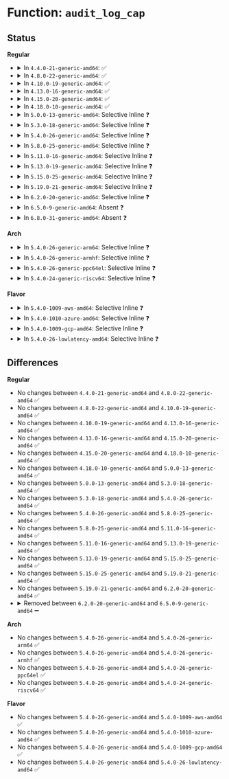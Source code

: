 # Function: <code>audit_log_cap</code>

## Status
<b>Regular</b>
<ul>
<li>
<details>
<summary>In <code>4.4.0-21-generic-amd64</code>: ✅</summary>

```c
void audit_log_cap(struct audit_buffer * ab, char * prefix, kernel_cap_t * cap)
```

```json
{
  "name": "audit_log_cap",
  "collision_type": "Unique Global",
  "inline_type": "No",
  "funcs": [
    {
      "addr": 18446744071580034176,
      "name": "audit_log_cap",
      "external": true,
      "loc": "kernel/audit.c:1670",
      "file": "kernel/audit.c",
      "inline": "seen, unknown",
      "caller_inline": [],
      "caller_func": [
        "kernel/audit.c:audit_log_name",
        "kernel/audit.c:audit_log_name",
        "kernel/auditsc.c:audit_log_exit",
        "kernel/auditsc.c:audit_log_exit",
        "kernel/auditsc.c:audit_log_exit",
        "kernel/auditsc.c:audit_log_exit",
        "kernel/auditsc.c:audit_log_exit",
        "kernel/auditsc.c:audit_log_exit",
        "kernel/auditsc.c:audit_log_exit",
        "kernel/auditsc.c:audit_log_exit",
        "kernel/auditsc.c:audit_log_exit",
        "kernel/auditsc.c:audit_log_exit",
        "kernel/auditsc.c:audit_log_exit"
      ]
    }
  ],
  "symbols": [
    {
      "addr": 18446744071580034176,
      "name": "audit_log_cap",
      "section": ".text",
      "bind": "STB_GLOBAL",
      "size": 77
    }
  ]
}
```
</details>
</li>
<li>
<details>
<summary>In <code>4.8.0-22-generic-amd64</code>: ✅</summary>

```c
void audit_log_cap(struct audit_buffer * ab, char * prefix, kernel_cap_t * cap)
```

```json
{
  "name": "audit_log_cap",
  "collision_type": "Unique Global",
  "inline_type": "No",
  "funcs": [
    {
      "addr": 18446744071580066736,
      "name": "audit_log_cap",
      "external": true,
      "loc": "kernel/audit.c:1681",
      "file": "kernel/audit.c",
      "inline": "seen, unknown",
      "caller_inline": [],
      "caller_func": [
        "kernel/audit.c:audit_log_name",
        "kernel/audit.c:audit_log_name",
        "kernel/auditsc.c:audit_log_exit",
        "kernel/auditsc.c:audit_log_exit",
        "kernel/auditsc.c:audit_log_exit",
        "kernel/auditsc.c:audit_log_exit",
        "kernel/auditsc.c:audit_log_exit",
        "kernel/auditsc.c:audit_log_exit",
        "kernel/auditsc.c:audit_log_exit",
        "kernel/auditsc.c:audit_log_exit",
        "kernel/auditsc.c:audit_log_exit",
        "kernel/auditsc.c:audit_log_exit",
        "kernel/auditsc.c:audit_log_exit"
      ]
    }
  ],
  "symbols": [
    {
      "addr": 18446744071580066736,
      "name": "audit_log_cap",
      "section": ".text",
      "bind": "STB_GLOBAL",
      "size": 77
    }
  ]
}
```
</details>
</li>
<li>
<details>
<summary>In <code>4.10.0-19-generic-amd64</code>: ✅</summary>

```c
void audit_log_cap(struct audit_buffer * ab, char * prefix, kernel_cap_t * cap)
```

```json
{
  "name": "audit_log_cap",
  "collision_type": "Unique Global",
  "inline_type": "No",
  "funcs": [
    {
      "addr": 18446744071580106960,
      "name": "audit_log_cap",
      "external": true,
      "loc": "kernel/audit.c:1820",
      "file": "kernel/audit.c",
      "inline": "seen, unknown",
      "caller_inline": [],
      "caller_func": [
        "kernel/audit.c:audit_log_name",
        "kernel/audit.c:audit_log_name",
        "kernel/auditsc.c:audit_log_exit",
        "kernel/auditsc.c:audit_log_exit",
        "kernel/auditsc.c:audit_log_exit",
        "kernel/auditsc.c:audit_log_exit",
        "kernel/auditsc.c:audit_log_exit",
        "kernel/auditsc.c:audit_log_exit",
        "kernel/auditsc.c:audit_log_exit",
        "kernel/auditsc.c:audit_log_exit",
        "kernel/auditsc.c:audit_log_exit",
        "kernel/auditsc.c:audit_log_exit",
        "kernel/auditsc.c:audit_log_exit"
      ]
    }
  ],
  "symbols": [
    {
      "addr": 18446744071580106960,
      "name": "audit_log_cap",
      "section": ".text",
      "bind": "STB_GLOBAL",
      "size": 77
    }
  ]
}
```
</details>
</li>
<li>
<details>
<summary>In <code>4.13.0-16-generic-amd64</code>: ✅</summary>

```c
void audit_log_cap(struct audit_buffer * ab, char * prefix, kernel_cap_t * cap)
```

```json
{
  "name": "audit_log_cap",
  "collision_type": "Unique Global",
  "inline_type": "No",
  "funcs": [
    {
      "addr": 18446744071580112352,
      "name": "audit_log_cap",
      "external": true,
      "loc": "kernel/audit.c:1999",
      "file": "kernel/audit.c",
      "inline": "seen, unknown",
      "caller_inline": [],
      "caller_func": [
        "kernel/audit.c:audit_log_name",
        "kernel/audit.c:audit_log_name",
        "kernel/auditsc.c:audit_log_exit",
        "kernel/auditsc.c:audit_log_exit",
        "kernel/auditsc.c:audit_log_exit",
        "kernel/auditsc.c:audit_log_exit",
        "kernel/auditsc.c:audit_log_exit",
        "kernel/auditsc.c:audit_log_exit",
        "kernel/auditsc.c:audit_log_exit",
        "kernel/auditsc.c:audit_log_exit",
        "kernel/auditsc.c:audit_log_exit",
        "kernel/auditsc.c:audit_log_exit",
        "kernel/auditsc.c:audit_log_exit",
        "kernel/auditsc.c:audit_log_exit",
        "kernel/auditsc.c:audit_log_exit",
        "kernel/auditsc.c:audit_log_exit"
      ]
    }
  ],
  "symbols": [
    {
      "addr": 18446744071580112352,
      "name": "audit_log_cap",
      "section": ".text",
      "bind": "STB_GLOBAL",
      "size": 77
    }
  ]
}
```
</details>
</li>
<li>
<details>
<summary>In <code>4.15.0-20-generic-amd64</code>: ✅</summary>

```c
void audit_log_cap(struct audit_buffer * ab, char * prefix, kernel_cap_t * cap)
```

```json
{
  "name": "audit_log_cap",
  "collision_type": "Unique Global",
  "inline_type": "No",
  "funcs": [
    {
      "addr": 18446744071580164896,
      "name": "audit_log_cap",
      "external": true,
      "loc": "kernel/audit.c:2007",
      "file": "kernel/audit.c",
      "inline": "seen, unknown",
      "caller_inline": [],
      "caller_func": [
        "kernel/audit.c:audit_log_name",
        "kernel/audit.c:audit_log_name",
        "kernel/auditsc.c:audit_log_exit",
        "kernel/auditsc.c:audit_log_exit",
        "kernel/auditsc.c:audit_log_exit",
        "kernel/auditsc.c:audit_log_exit",
        "kernel/auditsc.c:audit_log_exit",
        "kernel/auditsc.c:audit_log_exit",
        "kernel/auditsc.c:audit_log_exit",
        "kernel/auditsc.c:audit_log_exit",
        "kernel/auditsc.c:audit_log_exit",
        "kernel/auditsc.c:audit_log_exit",
        "kernel/auditsc.c:audit_log_exit",
        "kernel/auditsc.c:audit_log_exit",
        "kernel/auditsc.c:audit_log_exit",
        "kernel/auditsc.c:audit_log_exit"
      ]
    }
  ],
  "symbols": [
    {
      "addr": 18446744071580164896,
      "name": "audit_log_cap",
      "section": ".text",
      "bind": "STB_GLOBAL",
      "size": 77
    }
  ]
}
```
</details>
</li>
<li>
<details>
<summary>In <code>4.18.0-10-generic-amd64</code>: ✅</summary>

```c
void audit_log_cap(struct audit_buffer * ab, char * prefix, kernel_cap_t * cap)
```

```json
{
  "name": "audit_log_cap",
  "collision_type": "Unique Global",
  "inline_type": "No",
  "funcs": [
    {
      "addr": 18446744071580224752,
      "name": "audit_log_cap",
      "external": true,
      "loc": "kernel/audit.c:2060",
      "file": "kernel/audit.c",
      "inline": "seen, unknown",
      "caller_inline": [],
      "caller_func": [
        "kernel/audit.c:audit_log_name",
        "kernel/audit.c:audit_log_name",
        "kernel/auditsc.c:audit_log_exit",
        "kernel/auditsc.c:audit_log_exit",
        "kernel/auditsc.c:audit_log_exit",
        "kernel/auditsc.c:audit_log_exit",
        "kernel/auditsc.c:audit_log_exit",
        "kernel/auditsc.c:audit_log_exit",
        "kernel/auditsc.c:audit_log_exit",
        "kernel/auditsc.c:audit_log_exit",
        "kernel/auditsc.c:audit_log_exit",
        "kernel/auditsc.c:audit_log_exit",
        "kernel/auditsc.c:audit_log_exit",
        "kernel/auditsc.c:audit_log_exit",
        "kernel/auditsc.c:audit_log_exit",
        "kernel/auditsc.c:audit_log_exit"
      ]
    }
  ],
  "symbols": [
    {
      "addr": 18446744071580224752,
      "name": "audit_log_cap",
      "section": ".text",
      "bind": "STB_GLOBAL",
      "size": 77
    }
  ]
}
```
</details>
</li>
<li>
<details>
<summary>In <code>5.0.0-13-generic-amd64</code>: Selective Inline ❓</summary>

```c
void audit_log_cap(struct audit_buffer * ab, char * prefix, kernel_cap_t * cap)
```

```json
{
  "name": "audit_log_cap",
  "collision_type": "Unique Global",
  "inline_type": "Selective",
  "funcs": [
    {
      "addr": 18446744071580277136,
      "name": "audit_log_cap",
      "external": true,
      "loc": "kernel/audit.c:2057",
      "file": "kernel/audit.c",
      "inline": "not declared, inlined",
      "caller_inline": [],
      "caller_func": [
        "kernel/audit.c:audit_log_name",
        "kernel/audit.c:audit_log_name",
        "kernel/auditsc.c:audit_log_exit",
        "kernel/auditsc.c:audit_log_exit",
        "kernel/auditsc.c:audit_log_exit",
        "kernel/auditsc.c:audit_log_exit",
        "kernel/auditsc.c:audit_log_exit",
        "kernel/auditsc.c:audit_log_exit",
        "kernel/auditsc.c:audit_log_exit",
        "kernel/auditsc.c:audit_log_exit",
        "kernel/auditsc.c:audit_log_exit",
        "kernel/auditsc.c:audit_log_exit",
        "kernel/auditsc.c:audit_log_exit",
        "kernel/auditsc.c:audit_log_exit",
        "kernel/auditsc.c:audit_log_exit",
        "kernel/auditsc.c:audit_log_exit"
      ]
    }
  ],
  "symbols": [
    {
      "addr": 18446744071580277136,
      "name": "audit_log_cap",
      "section": ".text",
      "bind": "STB_GLOBAL",
      "size": 100
    }
  ]
}
```
</details>
</li>
<li>
<details>
<summary>In <code>5.3.0-18-generic-amd64</code>: Selective Inline ❓</summary>

```c
void audit_log_cap(struct audit_buffer * ab, char * prefix, kernel_cap_t * cap)
```

```json
{
  "name": "audit_log_cap",
  "collision_type": "Unique Static",
  "inline_type": "Selective",
  "funcs": [
    {
      "addr": 18446744071580347584,
      "name": "audit_log_cap",
      "external": false,
      "loc": "kernel/auditsc.c:1161",
      "file": "kernel/auditsc.c",
      "inline": "not declared, inlined",
      "caller_inline": [],
      "caller_func": [
        "kernel/auditsc.c:audit_log_exit",
        "kernel/auditsc.c:audit_log_exit",
        "kernel/auditsc.c:audit_log_exit",
        "kernel/auditsc.c:audit_log_exit",
        "kernel/auditsc.c:audit_log_exit",
        "kernel/auditsc.c:audit_log_exit",
        "kernel/auditsc.c:audit_log_exit",
        "kernel/auditsc.c:audit_log_exit",
        "kernel/auditsc.c:audit_log_exit",
        "kernel/auditsc.c:audit_log_exit",
        "kernel/auditsc.c:show_special",
        "kernel/auditsc.c:show_special",
        "kernel/auditsc.c:show_special",
        "kernel/auditsc.c:show_special"
      ]
    }
  ],
  "symbols": [
    {
      "addr": 18446744071580347584,
      "name": "audit_log_cap",
      "section": ".text",
      "bind": "STB_LOCAL",
      "size": 100
    }
  ]
}
```
</details>
</li>
<li>
<details>
<summary>In <code>5.4.0-26-generic-amd64</code>: Selective Inline ❓</summary>

```c
void audit_log_cap(struct audit_buffer * ab, char * prefix, kernel_cap_t * cap)
```

```json
{
  "name": "audit_log_cap",
  "collision_type": "Unique Static",
  "inline_type": "Selective",
  "funcs": [
    {
      "addr": 18446744071580396352,
      "name": "audit_log_cap",
      "external": false,
      "loc": "kernel/auditsc.c:1161",
      "file": "kernel/auditsc.c",
      "inline": "not declared, inlined",
      "caller_inline": [],
      "caller_func": [
        "kernel/auditsc.c:audit_log_exit",
        "kernel/auditsc.c:audit_log_exit",
        "kernel/auditsc.c:audit_log_exit",
        "kernel/auditsc.c:audit_log_exit",
        "kernel/auditsc.c:audit_log_exit",
        "kernel/auditsc.c:audit_log_exit",
        "kernel/auditsc.c:audit_log_exit",
        "kernel/auditsc.c:audit_log_exit",
        "kernel/auditsc.c:audit_log_exit",
        "kernel/auditsc.c:audit_log_exit",
        "kernel/auditsc.c:show_special",
        "kernel/auditsc.c:show_special",
        "kernel/auditsc.c:show_special",
        "kernel/auditsc.c:show_special"
      ]
    }
  ],
  "symbols": [
    {
      "addr": 18446744071580396352,
      "name": "audit_log_cap",
      "section": ".text",
      "bind": "STB_LOCAL",
      "size": 100
    }
  ]
}
```
</details>
</li>
<li>
<details>
<summary>In <code>5.8.0-25-generic-amd64</code>: Selective Inline ❓</summary>

```c
void audit_log_cap(struct audit_buffer * ab, char * prefix, kernel_cap_t * cap)
```

```json
{
  "name": "audit_log_cap",
  "collision_type": "Unique Static",
  "inline_type": "Selective",
  "funcs": [
    {
      "addr": 18446744071580473248,
      "name": "audit_log_cap",
      "external": false,
      "loc": "kernel/auditsc.c:1166",
      "file": "kernel/auditsc.c",
      "inline": "not declared, inlined",
      "caller_inline": [],
      "caller_func": [
        "kernel/auditsc.c:audit_log_exit",
        "kernel/auditsc.c:audit_log_exit",
        "kernel/auditsc.c:audit_log_exit",
        "kernel/auditsc.c:audit_log_exit",
        "kernel/auditsc.c:audit_log_exit",
        "kernel/auditsc.c:audit_log_exit",
        "kernel/auditsc.c:audit_log_exit",
        "kernel/auditsc.c:audit_log_exit",
        "kernel/auditsc.c:audit_log_exit",
        "kernel/auditsc.c:audit_log_exit",
        "kernel/auditsc.c:show_special",
        "kernel/auditsc.c:show_special",
        "kernel/auditsc.c:show_special",
        "kernel/auditsc.c:show_special"
      ]
    }
  ],
  "symbols": [
    {
      "addr": 18446744071580473248,
      "name": "audit_log_cap",
      "section": ".text",
      "bind": "STB_LOCAL",
      "size": 100
    }
  ]
}
```
</details>
</li>
<li>
<details>
<summary>In <code>5.11.0-16-generic-amd64</code>: Selective Inline ❓</summary>

```c
void audit_log_cap(struct audit_buffer * ab, char * prefix, kernel_cap_t * cap)
```

```json
{
  "name": "audit_log_cap",
  "collision_type": "Unique Static",
  "inline_type": "Selective",
  "funcs": [
    {
      "addr": 18446744071580461376,
      "name": "audit_log_cap",
      "external": false,
      "loc": "kernel/auditsc.c:1184",
      "file": "kernel/auditsc.c",
      "inline": "not declared, inlined",
      "caller_inline": [],
      "caller_func": [
        "kernel/auditsc.c:audit_log_exit",
        "kernel/auditsc.c:audit_log_exit",
        "kernel/auditsc.c:audit_log_exit",
        "kernel/auditsc.c:audit_log_exit",
        "kernel/auditsc.c:audit_log_exit",
        "kernel/auditsc.c:audit_log_exit",
        "kernel/auditsc.c:audit_log_exit",
        "kernel/auditsc.c:audit_log_exit",
        "kernel/auditsc.c:audit_log_exit",
        "kernel/auditsc.c:audit_log_exit",
        "kernel/auditsc.c:show_special",
        "kernel/auditsc.c:show_special",
        "kernel/auditsc.c:show_special",
        "kernel/auditsc.c:show_special"
      ]
    }
  ],
  "symbols": [
    {
      "addr": 18446744071580461376,
      "name": "audit_log_cap",
      "section": ".text",
      "bind": "STB_LOCAL",
      "size": 100
    }
  ]
}
```
</details>
</li>
<li>
<details>
<summary>In <code>5.13.0-19-generic-amd64</code>: Selective Inline ❓</summary>

```c
void audit_log_cap(struct audit_buffer * ab, char * prefix, kernel_cap_t * cap)
```

```json
{
  "name": "audit_log_cap",
  "collision_type": "Unique Static",
  "inline_type": "Selective",
  "funcs": [
    {
      "addr": 18446744071580465136,
      "name": "audit_log_cap",
      "external": false,
      "loc": "kernel/auditsc.c:1183",
      "file": "kernel/auditsc.c",
      "inline": "not declared, inlined",
      "caller_inline": [],
      "caller_func": [
        "kernel/auditsc.c:audit_log_exit",
        "kernel/auditsc.c:audit_log_exit",
        "kernel/auditsc.c:audit_log_exit",
        "kernel/auditsc.c:audit_log_exit",
        "kernel/auditsc.c:audit_log_exit",
        "kernel/auditsc.c:audit_log_exit",
        "kernel/auditsc.c:audit_log_exit",
        "kernel/auditsc.c:audit_log_exit",
        "kernel/auditsc.c:audit_log_exit",
        "kernel/auditsc.c:audit_log_exit"
      ]
    }
  ],
  "symbols": [
    {
      "addr": 18446744071580465136,
      "name": "audit_log_cap",
      "section": ".text",
      "bind": "STB_LOCAL",
      "size": 100
    }
  ]
}
```
</details>
</li>
<li>
<details>
<summary>In <code>5.15.0-25-generic-amd64</code>: Selective Inline ❓</summary>

```c
void audit_log_cap(struct audit_buffer * ab, char * prefix, kernel_cap_t * cap)
```

```json
{
  "name": "audit_log_cap",
  "collision_type": "Unique Static",
  "inline_type": "Selective",
  "funcs": [
    {
      "addr": 18446744071580632096,
      "name": "audit_log_cap",
      "external": false,
      "loc": "kernel/auditsc.c:1189",
      "file": "kernel/auditsc.c",
      "inline": "not declared, inlined",
      "caller_inline": [],
      "caller_func": [
        "kernel/auditsc.c:audit_log_exit",
        "kernel/auditsc.c:audit_log_exit",
        "kernel/auditsc.c:audit_log_exit",
        "kernel/auditsc.c:audit_log_exit",
        "kernel/auditsc.c:audit_log_exit",
        "kernel/auditsc.c:audit_log_exit",
        "kernel/auditsc.c:audit_log_exit",
        "kernel/auditsc.c:audit_log_exit",
        "kernel/auditsc.c:audit_log_exit",
        "kernel/auditsc.c:audit_log_exit"
      ]
    }
  ],
  "symbols": [
    {
      "addr": 18446744071580632096,
      "name": "audit_log_cap",
      "section": ".text",
      "bind": "STB_LOCAL",
      "size": 100
    }
  ]
}
```
</details>
</li>
<li>
<details>
<summary>In <code>5.19.0-21-generic-amd64</code>: Selective Inline ❓</summary>

```c
void audit_log_cap(struct audit_buffer * ab, char * prefix, kernel_cap_t * cap)
```

```json
{
  "name": "audit_log_cap",
  "collision_type": "Unique Static",
  "inline_type": "Selective",
  "funcs": [
    {
      "addr": 18446744071580838272,
      "name": "audit_log_cap",
      "external": false,
      "loc": "kernel/auditsc.c:1312",
      "file": "kernel/auditsc.c",
      "inline": "not declared, inlined",
      "caller_inline": [],
      "caller_func": [
        "kernel/auditsc.c:audit_log_exit",
        "kernel/auditsc.c:audit_log_exit",
        "kernel/auditsc.c:audit_log_exit",
        "kernel/auditsc.c:audit_log_exit",
        "kernel/auditsc.c:audit_log_exit",
        "kernel/auditsc.c:audit_log_exit",
        "kernel/auditsc.c:audit_log_exit",
        "kernel/auditsc.c:audit_log_exit",
        "kernel/auditsc.c:audit_log_exit",
        "kernel/auditsc.c:audit_log_exit"
      ]
    }
  ],
  "symbols": [
    {
      "addr": 18446744071580838272,
      "name": "audit_log_cap",
      "section": ".text",
      "bind": "STB_LOCAL",
      "size": 124
    }
  ]
}
```
</details>
</li>
<li>
<details>
<summary>In <code>6.2.0-20-generic-amd64</code>: Selective Inline ❓</summary>

```c
void audit_log_cap(struct audit_buffer * ab, char * prefix, kernel_cap_t * cap)
```

```json
{
  "name": "audit_log_cap",
  "collision_type": "Unique Static",
  "inline_type": "Selective",
  "funcs": [
    {
      "addr": 18446744071581125312,
      "name": "audit_log_cap",
      "external": false,
      "loc": "kernel/auditsc.c:1290",
      "file": "kernel/auditsc.c",
      "inline": "not declared, inlined",
      "caller_inline": [],
      "caller_func": [
        "kernel/auditsc.c:audit_log_exit",
        "kernel/auditsc.c:audit_log_exit",
        "kernel/auditsc.c:audit_log_exit",
        "kernel/auditsc.c:audit_log_exit",
        "kernel/auditsc.c:audit_log_exit",
        "kernel/auditsc.c:audit_log_exit",
        "kernel/auditsc.c:audit_log_exit",
        "kernel/auditsc.c:audit_log_exit",
        "kernel/auditsc.c:audit_log_exit",
        "kernel/auditsc.c:audit_log_exit"
      ]
    }
  ],
  "symbols": [
    {
      "addr": 18446744071581125312,
      "name": "audit_log_cap",
      "section": ".text",
      "bind": "STB_LOCAL",
      "size": 124
    }
  ]
}
```
</details>
</li>
<li>
<details>
<summary>In <code>6.5.0-9-generic-amd64</code>: Absent ❓</summary>

```json
{
  "name": "audit_log_cap",
  "collision_type": "Unique Static",
  "inline_type": "Full",
  "funcs": [
    {
      "addr": 18446744071581227837,
      "name": "audit_log_cap",
      "external": false,
      "loc": "kernel/auditsc.c:1291",
      "file": "kernel/auditsc.c",
      "inline": "not declared, inlined",
      "caller_inline": [
        "kernel/auditsc.c:audit_log_exit",
        "kernel/auditsc.c:audit_log_exit",
        "kernel/auditsc.c:audit_log_exit",
        "kernel/auditsc.c:audit_log_exit",
        "kernel/auditsc.c:audit_log_exit",
        "kernel/auditsc.c:audit_log_exit",
        "kernel/auditsc.c:audit_log_exit",
        "kernel/auditsc.c:audit_log_exit",
        "kernel/auditsc.c:audit_log_exit",
        "kernel/auditsc.c:audit_log_exit",
        "kernel/auditsc.c:audit_log_exit",
        "kernel/auditsc.c:audit_log_exit",
        "kernel/auditsc.c:audit_log_exit",
        "kernel/auditsc.c:audit_log_exit",
        "kernel/auditsc.c:audit_log_exit",
        "kernel/auditsc.c:audit_log_exit",
        "kernel/auditsc.c:audit_log_exit",
        "kernel/auditsc.c:audit_log_exit",
        "kernel/auditsc.c:audit_log_exit",
        "kernel/auditsc.c:audit_log_exit"
      ],
      "caller_func": []
    }
  ],
  "symbols": []
}
```
</details>
</li>
<li>
<details>
<summary>In <code>6.8.0-31-generic-amd64</code>: Absent ❓</summary>

```json
{
  "name": "audit_log_cap",
  "collision_type": "Unique Static",
  "inline_type": "Full",
  "funcs": [
    {
      "addr": 18446744071581334214,
      "name": "audit_log_cap",
      "external": false,
      "loc": "kernel/auditsc.c:1292",
      "file": "kernel/auditsc.c",
      "inline": "not declared, inlined",
      "caller_inline": [
        "kernel/auditsc.c:audit_log_exit",
        "kernel/auditsc.c:audit_log_exit",
        "kernel/auditsc.c:audit_log_exit",
        "kernel/auditsc.c:audit_log_exit",
        "kernel/auditsc.c:audit_log_exit",
        "kernel/auditsc.c:audit_log_exit",
        "kernel/auditsc.c:audit_log_exit",
        "kernel/auditsc.c:audit_log_exit",
        "kernel/auditsc.c:audit_log_exit",
        "kernel/auditsc.c:audit_log_exit",
        "kernel/auditsc.c:audit_log_exit",
        "kernel/auditsc.c:audit_log_exit",
        "kernel/auditsc.c:audit_log_exit",
        "kernel/auditsc.c:audit_log_exit",
        "kernel/auditsc.c:audit_log_exit",
        "kernel/auditsc.c:audit_log_exit",
        "kernel/auditsc.c:audit_log_exit",
        "kernel/auditsc.c:audit_log_exit",
        "kernel/auditsc.c:audit_log_exit",
        "kernel/auditsc.c:audit_log_exit"
      ],
      "caller_func": []
    }
  ],
  "symbols": []
}
```
</details>
</li>
</ul>
<b>Arch</b>
<ul>
<li>
<details>
<summary>In <code>5.4.0-26-generic-arm64</code>: Selective Inline ❓</summary>

```c
void audit_log_cap(struct audit_buffer * ab, char * prefix, kernel_cap_t * cap)
```

```json
{
  "name": "audit_log_cap",
  "collision_type": "Unique Static",
  "inline_type": "Selective",
  "funcs": [
    {
      "addr": 18446603336491665504,
      "name": "audit_log_cap",
      "external": false,
      "loc": "kernel/auditsc.c:1161",
      "file": "kernel/auditsc.c",
      "inline": "not declared, inlined",
      "caller_inline": [],
      "caller_func": [
        "kernel/auditsc.c:audit_log_exit",
        "kernel/auditsc.c:audit_log_exit",
        "kernel/auditsc.c:audit_log_exit",
        "kernel/auditsc.c:audit_log_exit",
        "kernel/auditsc.c:audit_log_exit",
        "kernel/auditsc.c:audit_log_exit",
        "kernel/auditsc.c:audit_log_exit",
        "kernel/auditsc.c:audit_log_exit",
        "kernel/auditsc.c:audit_log_exit",
        "kernel/auditsc.c:audit_log_exit",
        "kernel/auditsc.c:show_special",
        "kernel/auditsc.c:show_special",
        "kernel/auditsc.c:show_special",
        "kernel/auditsc.c:show_special"
      ]
    }
  ],
  "symbols": [
    {
      "addr": 18446603336491665504,
      "name": "audit_log_cap",
      "section": ".text",
      "bind": "STB_LOCAL",
      "size": 156
    }
  ]
}
```
</details>
</li>
<li>
<details>
<summary>In <code>5.4.0-26-generic-armhf</code>: Selective Inline ❓</summary>

```c
void audit_log_cap(struct audit_buffer * ab, char * prefix, kernel_cap_t * cap)
```

```json
{
  "name": "audit_log_cap",
  "collision_type": "Unique Static",
  "inline_type": "Selective",
  "funcs": [
    {
      "addr": 3225615724,
      "name": "audit_log_cap",
      "external": false,
      "loc": "kernel/auditsc.c:1161",
      "file": "kernel/auditsc.c",
      "inline": "not declared, inlined",
      "caller_inline": [],
      "caller_func": [
        "kernel/auditsc.c:audit_log_exit",
        "kernel/auditsc.c:audit_log_exit",
        "kernel/auditsc.c:audit_log_exit",
        "kernel/auditsc.c:audit_log_exit",
        "kernel/auditsc.c:audit_log_exit",
        "kernel/auditsc.c:audit_log_exit",
        "kernel/auditsc.c:audit_log_exit",
        "kernel/auditsc.c:audit_log_exit",
        "kernel/auditsc.c:audit_log_exit",
        "kernel/auditsc.c:audit_log_exit",
        "kernel/auditsc.c:show_special",
        "kernel/auditsc.c:show_special",
        "kernel/auditsc.c:show_special",
        "kernel/auditsc.c:show_special"
      ]
    }
  ],
  "symbols": [
    {
      "addr": 3225615724,
      "name": "audit_log_cap",
      "section": ".text",
      "bind": "STB_LOCAL",
      "size": 120
    }
  ]
}
```
</details>
</li>
<li>
<details>
<summary>In <code>5.4.0-26-generic-ppc64el</code>: Selective Inline ❓</summary>

```c
void audit_log_cap(struct audit_buffer * ab, char * prefix, kernel_cap_t * cap)
```

```json
{
  "name": "audit_log_cap",
  "collision_type": "Unique Static",
  "inline_type": "Selective",
  "funcs": [
    {
      "addr": 13835058055284669728,
      "name": "audit_log_cap",
      "external": false,
      "loc": "kernel/auditsc.c:1161",
      "file": "kernel/auditsc.c",
      "inline": "not declared, inlined",
      "caller_inline": [],
      "caller_func": [
        "kernel/auditsc.c:audit_log_exit",
        "kernel/auditsc.c:audit_log_exit",
        "kernel/auditsc.c:audit_log_exit",
        "kernel/auditsc.c:audit_log_exit",
        "kernel/auditsc.c:audit_log_exit",
        "kernel/auditsc.c:audit_log_exit",
        "kernel/auditsc.c:audit_log_exit",
        "kernel/auditsc.c:audit_log_exit",
        "kernel/auditsc.c:audit_log_exit",
        "kernel/auditsc.c:audit_log_exit",
        "kernel/auditsc.c:show_special",
        "kernel/auditsc.c:show_special",
        "kernel/auditsc.c:show_special",
        "kernel/auditsc.c:show_special"
      ]
    }
  ],
  "symbols": [
    {
      "addr": 13835058055284669728,
      "name": "audit_log_cap",
      "section": ".text",
      "bind": "STB_LOCAL",
      "size": 200
    }
  ]
}
```
</details>
</li>
<li>
<details>
<summary>In <code>5.4.0-24-generic-riscv64</code>: Selective Inline ❓</summary>

```c
void audit_log_cap(struct audit_buffer * ab, char * prefix, kernel_cap_t * cap)
```

```json
{
  "name": "audit_log_cap",
  "collision_type": "Unique Static",
  "inline_type": "Selective",
  "funcs": [
    {
      "addr": 18446743936272057230,
      "name": "audit_log_cap",
      "external": false,
      "loc": "kernel/auditsc.c:1161",
      "file": "kernel/auditsc.c",
      "inline": "not declared, inlined",
      "caller_inline": [],
      "caller_func": [
        "kernel/auditsc.c:audit_log_exit",
        "kernel/auditsc.c:audit_log_exit",
        "kernel/auditsc.c:audit_log_exit",
        "kernel/auditsc.c:audit_log_exit",
        "kernel/auditsc.c:audit_log_exit",
        "kernel/auditsc.c:audit_log_exit",
        "kernel/auditsc.c:audit_log_exit",
        "kernel/auditsc.c:audit_log_exit",
        "kernel/auditsc.c:audit_log_exit",
        "kernel/auditsc.c:audit_log_exit",
        "kernel/auditsc.c:show_special",
        "kernel/auditsc.c:show_special",
        "kernel/auditsc.c:show_special",
        "kernel/auditsc.c:show_special"
      ]
    }
  ],
  "symbols": [
    {
      "addr": 18446743936272057230,
      "name": "audit_log_cap",
      "section": ".text",
      "bind": "STB_LOCAL",
      "size": 146
    }
  ]
}
```
</details>
</li>
</ul>
<b>Flavor</b>
<ul>
<li>
<details>
<summary>In <code>5.4.0-1009-aws-amd64</code>: Selective Inline ❓</summary>

```c
void audit_log_cap(struct audit_buffer * ab, char * prefix, kernel_cap_t * cap)
```

```json
{
  "name": "audit_log_cap",
  "collision_type": "Unique Static",
  "inline_type": "Selective",
  "funcs": [
    {
      "addr": 18446744071580365152,
      "name": "audit_log_cap",
      "external": false,
      "loc": "kernel/auditsc.c:1161",
      "file": "kernel/auditsc.c",
      "inline": "not declared, inlined",
      "caller_inline": [],
      "caller_func": [
        "kernel/auditsc.c:audit_log_exit",
        "kernel/auditsc.c:audit_log_exit",
        "kernel/auditsc.c:audit_log_exit",
        "kernel/auditsc.c:audit_log_exit",
        "kernel/auditsc.c:audit_log_exit",
        "kernel/auditsc.c:audit_log_exit",
        "kernel/auditsc.c:audit_log_exit",
        "kernel/auditsc.c:audit_log_exit",
        "kernel/auditsc.c:audit_log_exit",
        "kernel/auditsc.c:audit_log_exit",
        "kernel/auditsc.c:show_special",
        "kernel/auditsc.c:show_special",
        "kernel/auditsc.c:show_special",
        "kernel/auditsc.c:show_special"
      ]
    }
  ],
  "symbols": [
    {
      "addr": 18446744071580365152,
      "name": "audit_log_cap",
      "section": ".text",
      "bind": "STB_LOCAL",
      "size": 100
    }
  ]
}
```
</details>
</li>
<li>
<details>
<summary>In <code>5.4.0-1010-azure-amd64</code>: Selective Inline ❓</summary>

```c
void audit_log_cap(struct audit_buffer * ab, char * prefix, kernel_cap_t * cap)
```

```json
{
  "name": "audit_log_cap",
  "collision_type": "Unique Static",
  "inline_type": "Selective",
  "funcs": [
    {
      "addr": 18446744071580312320,
      "name": "audit_log_cap",
      "external": false,
      "loc": "kernel/auditsc.c:1161",
      "file": "kernel/auditsc.c",
      "inline": "not declared, inlined",
      "caller_inline": [],
      "caller_func": [
        "kernel/auditsc.c:audit_log_exit",
        "kernel/auditsc.c:audit_log_exit",
        "kernel/auditsc.c:audit_log_exit",
        "kernel/auditsc.c:audit_log_exit",
        "kernel/auditsc.c:audit_log_exit",
        "kernel/auditsc.c:audit_log_exit",
        "kernel/auditsc.c:audit_log_exit",
        "kernel/auditsc.c:audit_log_exit",
        "kernel/auditsc.c:audit_log_exit",
        "kernel/auditsc.c:audit_log_exit",
        "kernel/auditsc.c:show_special",
        "kernel/auditsc.c:show_special",
        "kernel/auditsc.c:show_special",
        "kernel/auditsc.c:show_special"
      ]
    }
  ],
  "symbols": [
    {
      "addr": 18446744071580312320,
      "name": "audit_log_cap",
      "section": ".text",
      "bind": "STB_LOCAL",
      "size": 100
    }
  ]
}
```
</details>
</li>
<li>
<details>
<summary>In <code>5.4.0-1009-gcp-amd64</code>: Selective Inline ❓</summary>

```c
void audit_log_cap(struct audit_buffer * ab, char * prefix, kernel_cap_t * cap)
```

```json
{
  "name": "audit_log_cap",
  "collision_type": "Unique Static",
  "inline_type": "Selective",
  "funcs": [
    {
      "addr": 18446744071580356400,
      "name": "audit_log_cap",
      "external": false,
      "loc": "kernel/auditsc.c:1161",
      "file": "kernel/auditsc.c",
      "inline": "not declared, inlined",
      "caller_inline": [],
      "caller_func": [
        "kernel/auditsc.c:audit_log_exit",
        "kernel/auditsc.c:audit_log_exit",
        "kernel/auditsc.c:audit_log_exit",
        "kernel/auditsc.c:audit_log_exit",
        "kernel/auditsc.c:audit_log_exit",
        "kernel/auditsc.c:audit_log_exit",
        "kernel/auditsc.c:audit_log_exit",
        "kernel/auditsc.c:audit_log_exit",
        "kernel/auditsc.c:audit_log_exit",
        "kernel/auditsc.c:audit_log_exit",
        "kernel/auditsc.c:show_special",
        "kernel/auditsc.c:show_special",
        "kernel/auditsc.c:show_special",
        "kernel/auditsc.c:show_special"
      ]
    }
  ],
  "symbols": [
    {
      "addr": 18446744071580356400,
      "name": "audit_log_cap",
      "section": ".text",
      "bind": "STB_LOCAL",
      "size": 100
    }
  ]
}
```
</details>
</li>
<li>
<details>
<summary>In <code>5.4.0-26-lowlatency-amd64</code>: Selective Inline ❓</summary>

```c
void audit_log_cap(struct audit_buffer * ab, char * prefix, kernel_cap_t * cap)
```

```json
{
  "name": "audit_log_cap",
  "collision_type": "Unique Static",
  "inline_type": "Selective",
  "funcs": [
    {
      "addr": 18446744071580411712,
      "name": "audit_log_cap",
      "external": false,
      "loc": "kernel/auditsc.c:1161",
      "file": "kernel/auditsc.c",
      "inline": "not declared, inlined",
      "caller_inline": [],
      "caller_func": [
        "kernel/auditsc.c:audit_log_exit",
        "kernel/auditsc.c:audit_log_exit",
        "kernel/auditsc.c:audit_log_exit",
        "kernel/auditsc.c:audit_log_exit",
        "kernel/auditsc.c:audit_log_exit",
        "kernel/auditsc.c:audit_log_exit",
        "kernel/auditsc.c:audit_log_exit",
        "kernel/auditsc.c:audit_log_exit",
        "kernel/auditsc.c:audit_log_exit",
        "kernel/auditsc.c:audit_log_exit",
        "kernel/auditsc.c:show_special",
        "kernel/auditsc.c:show_special",
        "kernel/auditsc.c:show_special",
        "kernel/auditsc.c:show_special"
      ]
    }
  ],
  "symbols": [
    {
      "addr": 18446744071580411712,
      "name": "audit_log_cap",
      "section": ".text",
      "bind": "STB_LOCAL",
      "size": 100
    }
  ]
}
```
</details>
</li>
</ul>

## Differences
<b>Regular</b>
<ul>
<li>
No changes between <code>4.4.0-21-generic-amd64</code> and <code>4.8.0-22-generic-amd64</code> ✅
</li>
<li>
No changes between <code>4.8.0-22-generic-amd64</code> and <code>4.10.0-19-generic-amd64</code> ✅
</li>
<li>
No changes between <code>4.10.0-19-generic-amd64</code> and <code>4.13.0-16-generic-amd64</code> ✅
</li>
<li>
No changes between <code>4.13.0-16-generic-amd64</code> and <code>4.15.0-20-generic-amd64</code> ✅
</li>
<li>
No changes between <code>4.15.0-20-generic-amd64</code> and <code>4.18.0-10-generic-amd64</code> ✅
</li>
<li>
No changes between <code>4.18.0-10-generic-amd64</code> and <code>5.0.0-13-generic-amd64</code> ✅
</li>
<li>
No changes between <code>5.0.0-13-generic-amd64</code> and <code>5.3.0-18-generic-amd64</code> ✅
</li>
<li>
No changes between <code>5.3.0-18-generic-amd64</code> and <code>5.4.0-26-generic-amd64</code> ✅
</li>
<li>
No changes between <code>5.4.0-26-generic-amd64</code> and <code>5.8.0-25-generic-amd64</code> ✅
</li>
<li>
No changes between <code>5.8.0-25-generic-amd64</code> and <code>5.11.0-16-generic-amd64</code> ✅
</li>
<li>
No changes between <code>5.11.0-16-generic-amd64</code> and <code>5.13.0-19-generic-amd64</code> ✅
</li>
<li>
No changes between <code>5.13.0-19-generic-amd64</code> and <code>5.15.0-25-generic-amd64</code> ✅
</li>
<li>
No changes between <code>5.15.0-25-generic-amd64</code> and <code>5.19.0-21-generic-amd64</code> ✅
</li>
<li>
No changes between <code>5.19.0-21-generic-amd64</code> and <code>6.2.0-20-generic-amd64</code> ✅
</li>
<li>
<details>
<summary>Removed between <code>6.2.0-20-generic-amd64</code> and <code>6.5.0-9-generic-amd64</code> ➖</summary>

```c
void audit_log_cap(struct audit_buffer * ab, char * prefix, kernel_cap_t * cap)
```
</details>
</li>
</ul>
<b>Arch</b>
<ul>
<li>
No changes between <code>5.4.0-26-generic-amd64</code> and <code>5.4.0-26-generic-arm64</code> ✅
</li>
<li>
No changes between <code>5.4.0-26-generic-amd64</code> and <code>5.4.0-26-generic-armhf</code> ✅
</li>
<li>
No changes between <code>5.4.0-26-generic-amd64</code> and <code>5.4.0-26-generic-ppc64el</code> ✅
</li>
<li>
No changes between <code>5.4.0-26-generic-amd64</code> and <code>5.4.0-24-generic-riscv64</code> ✅
</li>
</ul>
<b>Flavor</b>
<ul>
<li>
No changes between <code>5.4.0-26-generic-amd64</code> and <code>5.4.0-1009-aws-amd64</code> ✅
</li>
<li>
No changes between <code>5.4.0-26-generic-amd64</code> and <code>5.4.0-1010-azure-amd64</code> ✅
</li>
<li>
No changes between <code>5.4.0-26-generic-amd64</code> and <code>5.4.0-1009-gcp-amd64</code> ✅
</li>
<li>
No changes between <code>5.4.0-26-generic-amd64</code> and <code>5.4.0-26-lowlatency-amd64</code> ✅
</li>
</ul>

